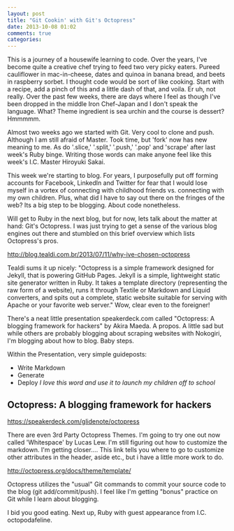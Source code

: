 ```yaml
---
layout: post
title: "Git Cookin' with Git's Octopress"
date: 2013-10-08 01:02
comments: true
categories: 
---
```




This is a journey of a housewife learning to code.  Over the years, I've become quite a creative chef trying to feed two very picky eaters.  Pureed cauliflower in mac-in-cheese, dates and quinoa in banana bread, and beets in raspberry sorbet.  I thought code would be sort of like cooking.  Start with a recipe, add a pinch of this and a little dash of that, and voila.   Er uh, not really.  Over the past few weeks, there are days where I feel as though I've been dropped in the middle Iron Chef-Japan and I don't speak the language.  What? Theme ingredient is sea urchin and the course is dessert?  Hmmmmm.

Almost two weeks ago we started with Git.  Very cool to clone and push.  Although I am still afraid of Master.  Took time, but 'fork' now has new meaning to me.  As do '.slice,' '.split,' '.push,' '.pop' and 'scrape' after last week's Ruby binge.  Writing those words can make anyone feel like this week's I.C. Master Hiroyuki Sakai.  

This week we're starting to blog.  For years, I purposefully put off forming accounts for Facebook, LinkedIn and Twitter for fear that I would lose myself in a vortex of connecting with childhood friends vs. connecting with my own children.  Plus, what did I have to say out there on the fringes of the web?  Its a big step to be blogging.  About code nonetheless.

Will get to Ruby in the next blog, but for now, lets talk about the matter at hand: Git's Octopress.  I was just trying to get a sense of the various blog engines out there and stumbled on this brief overview which lists Octopress's pros.

<http://blog.tealdi.com.br/2013/07/11/why-ive-chosen-octopress>

Tealdi sums it up nicely:
"Octopress is a simple framework designed for Jekyll, that is powering GitHub Pages. Jekyll is a simple, lightweight static site generator written in Ruby. It takes a template directory (representing the raw form of a website), runs it through Textile or Markdown and Liquid converters, and spits out a complete, static website suitable for serving with Apache or your favorite web server."  Wow, clear even to the foreigner!

There's a neat little presentation speakerdeck.com called "Octopress: A blogging framework for hackers" by Akira Maeda. A propos.  A little sad but while others are probably blogging about scraping websites with Nokogiri, I'm blogging about how to blog.  Baby steps.

Within the Presentation, very simple guideposts:
- Write Markdown
- Generate
- Deploy *I love this word and use it to launch my children off to school*

Octopress: A blogging framework for hackers
--------------------------------------------
<https://speakerdeck.com/glidenote/octopress>


There are even 3rd Party Octopress Themes.  I'm going to try one out now called 'Whitespace' by Lucas Lew.  I'm still figuring out how to customize the markdown.  I'm getting closer.... This link tells you where to go to customize other attributes in the header, aside etc., but i have a little more work to do.

<http://octopress.org/docs/theme/template/>

Octopress utilizes the "usual" Git commands to commit your source code to the blog (git add/commit/push).  I feel like I'm getting "bonus" practice on Git while I learn about blogging.  

I bid you good eating.  Next up, Ruby with guest appearance from I.C. octopodafeline.



